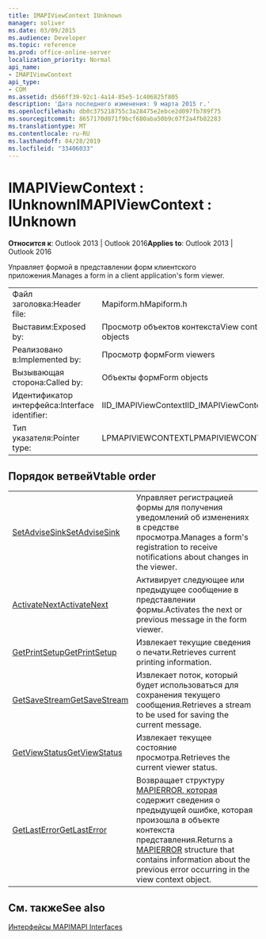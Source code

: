 ```yaml
---
title: IMAPIViewContext IUnknown
manager: soliver
ms.date: 03/09/2015
ms.audience: Developer
ms.topic: reference
ms.prod: office-online-server
localization_priority: Normal
api_name:
- IMAPIViewContext
api_type:
- COM
ms.assetid: d566ff39-92c1-4a14-85e5-1c406825f805
description: 'Дата последнего изменения: 9 марта 2015 г.'
ms.openlocfilehash: db0c375218755c3a28475e2ebce2d097fb789f75
ms.sourcegitcommit: 8657170d071f9bcf680aba50b9c07f2a4fb82283
ms.translationtype: MT
ms.contentlocale: ru-RU
ms.lasthandoff: 04/28/2019
ms.locfileid: "33406033"
---
```

# <a name="imapiviewcontext--iunknown"></a><span data-ttu-id="5452a-103">IMAPIViewContext : IUnknown</span><span class="sxs-lookup"><span data-stu-id="5452a-103">IMAPIViewContext : IUnknown</span></span>

  
  
<span data-ttu-id="5452a-104">**Относится к**: Outlook 2013 | Outlook 2016</span><span class="sxs-lookup"><span data-stu-id="5452a-104">**Applies to**: Outlook 2013 | Outlook 2016</span></span> 
  
<span data-ttu-id="5452a-105">Управляет формой в представлении форм клиентского приложения.</span><span class="sxs-lookup"><span data-stu-id="5452a-105">Manages a form in a client application's form viewer.</span></span> 
  
|||
|:-----|:-----|
|<span data-ttu-id="5452a-106">Файл заголовка:</span><span class="sxs-lookup"><span data-stu-id="5452a-106">Header file:</span></span>  <br/> |<span data-ttu-id="5452a-107">Mapiform.h</span><span class="sxs-lookup"><span data-stu-id="5452a-107">Mapiform.h</span></span>  <br/> |
|<span data-ttu-id="5452a-108">Выставим:</span><span class="sxs-lookup"><span data-stu-id="5452a-108">Exposed by:</span></span>  <br/> |<span data-ttu-id="5452a-109">Просмотр объектов контекста</span><span class="sxs-lookup"><span data-stu-id="5452a-109">View context objects</span></span>  <br/> |
|<span data-ttu-id="5452a-110">Реализовано в:</span><span class="sxs-lookup"><span data-stu-id="5452a-110">Implemented by:</span></span>  <br/> |<span data-ttu-id="5452a-111">Просмотр форм</span><span class="sxs-lookup"><span data-stu-id="5452a-111">Form viewers</span></span>  <br/> |
|<span data-ttu-id="5452a-112">Вызывающая сторона:</span><span class="sxs-lookup"><span data-stu-id="5452a-112">Called by:</span></span>  <br/> |<span data-ttu-id="5452a-113">Объекты форм</span><span class="sxs-lookup"><span data-stu-id="5452a-113">Form objects</span></span>  <br/> |
|<span data-ttu-id="5452a-114">Идентификатор интерфейса:</span><span class="sxs-lookup"><span data-stu-id="5452a-114">Interface identifier:</span></span>  <br/> |<span data-ttu-id="5452a-115">IID_IMAPIViewContext</span><span class="sxs-lookup"><span data-stu-id="5452a-115">IID_IMAPIViewContext</span></span>  <br/> |
|<span data-ttu-id="5452a-116">Тип указателя:</span><span class="sxs-lookup"><span data-stu-id="5452a-116">Pointer type:</span></span>  <br/> |<span data-ttu-id="5452a-117">LPMAPIVIEWCONTEXT</span><span class="sxs-lookup"><span data-stu-id="5452a-117">LPMAPIVIEWCONTEXT</span></span>  <br/> |
   
## <a name="vtable-order"></a><span data-ttu-id="5452a-118">Порядок ветвей</span><span class="sxs-lookup"><span data-stu-id="5452a-118">Vtable order</span></span>

|||
|:-----|:-----|
|[<span data-ttu-id="5452a-119">SetAdviseSink</span><span class="sxs-lookup"><span data-stu-id="5452a-119">SetAdviseSink</span></span>](imapiviewcontext-setadvisesink.md) <br/> |<span data-ttu-id="5452a-120">Управляет регистрацией формы для получения уведомлений об изменениях в средстве просмотра.</span><span class="sxs-lookup"><span data-stu-id="5452a-120">Manages a form's registration to receive notifications about changes in the viewer.</span></span>  <br/> |
|[<span data-ttu-id="5452a-121">ActivateNext</span><span class="sxs-lookup"><span data-stu-id="5452a-121">ActivateNext</span></span>](imapiviewcontext-activatenext.md) <br/> |<span data-ttu-id="5452a-122">Активирует следующее или предыдущее сообщение в представлении формы.</span><span class="sxs-lookup"><span data-stu-id="5452a-122">Activates the next or previous message in the form viewer.</span></span>  <br/> |
|[<span data-ttu-id="5452a-123">GetPrintSetup</span><span class="sxs-lookup"><span data-stu-id="5452a-123">GetPrintSetup</span></span>](imapiviewcontext-getprintsetup.md) <br/> |<span data-ttu-id="5452a-124">Извлекает текущие сведения о печати.</span><span class="sxs-lookup"><span data-stu-id="5452a-124">Retrieves current printing information.</span></span>  <br/> |
|[<span data-ttu-id="5452a-125">GetSaveStream</span><span class="sxs-lookup"><span data-stu-id="5452a-125">GetSaveStream</span></span>](imapiviewcontext-getsavestream.md) <br/> |<span data-ttu-id="5452a-126">Извлекает поток, который будет использоваться для сохранения текущего сообщения.</span><span class="sxs-lookup"><span data-stu-id="5452a-126">Retrieves a stream to be used for saving the current message.</span></span>  <br/> |
|[<span data-ttu-id="5452a-127">GetViewStatus</span><span class="sxs-lookup"><span data-stu-id="5452a-127">GetViewStatus</span></span>](imapiviewcontext-getviewstatus.md) <br/> |<span data-ttu-id="5452a-128">Извлекает текущее состояние просмотра.</span><span class="sxs-lookup"><span data-stu-id="5452a-128">Retrieves the current viewer status.</span></span>  <br/> |
|[<span data-ttu-id="5452a-129">GetLastError</span><span class="sxs-lookup"><span data-stu-id="5452a-129">GetLastError</span></span>](imapiviewcontext-getlasterror.md) <br/> |<span data-ttu-id="5452a-130">Возвращает структуру [MAPIERROR, которая](mapierror.md) содержит сведения о предыдущей ошибке, которая произошла в объекте контекста представления.</span><span class="sxs-lookup"><span data-stu-id="5452a-130">Returns a [MAPIERROR](mapierror.md) structure that contains information about the previous error occurring in the view context object.</span></span>  <br/> |
   
## <a name="see-also"></a><span data-ttu-id="5452a-131">См. также</span><span class="sxs-lookup"><span data-stu-id="5452a-131">See also</span></span>



[<span data-ttu-id="5452a-132">Интерфейсы MAPI</span><span class="sxs-lookup"><span data-stu-id="5452a-132">MAPI Interfaces</span></span>](mapi-interfaces.md)

